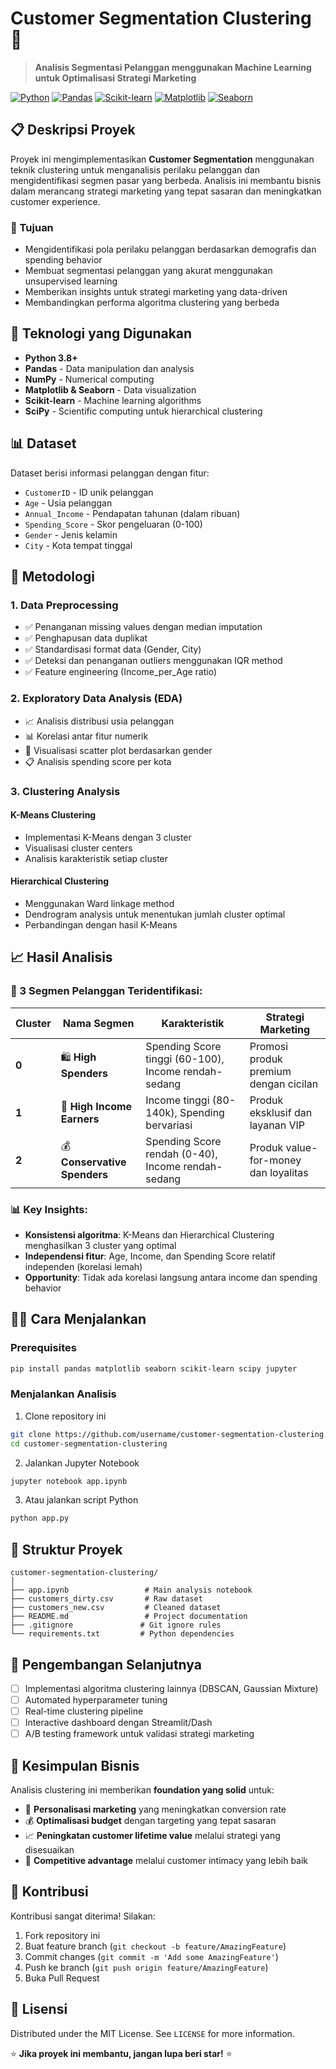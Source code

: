 # Customer Segmentation Clustering 🎯

> **Analisis Segmentasi Pelanggan menggunakan Machine Learning untuk Optimalisasi Strategi Marketing**

[![Python](https://img.shields.io/badge/Python-3.8+-blue.svg)](https://www.python.org/)
[![Pandas](https://img.shields.io/badge/Pandas-1.3+-green.svg)](https://pandas.pydata.org/)
[![Scikit-learn](https://img.shields.io/badge/Scikit--learn-1.0+-orange.svg)](https://scikit-learn.org/)
[![Matplotlib](https://img.shields.io/badge/Matplotlib-3.5+-red.svg)](https://matplotlib.org/)
[![Seaborn](https://img.shields.io/badge/Seaborn-0.11+-purple.svg)](https://seaborn.pydata.org/)

## 📋 Deskripsi Proyek

Proyek ini mengimplementasikan **Customer Segmentation** menggunakan teknik clustering untuk menganalisis perilaku pelanggan dan mengidentifikasi segmen pasar yang berbeda. Analisis ini membantu bisnis dalam merancang strategi marketing yang tepat sasaran dan meningkatkan customer experience.

### 🎯 Tujuan
- Mengidentifikasi pola perilaku pelanggan berdasarkan demografis dan spending behavior
- Membuat segmentasi pelanggan yang akurat menggunakan unsupervised learning
- Memberikan insights untuk strategi marketing yang data-driven
- Membandingkan performa algoritma clustering yang berbeda

## 🔧 Teknologi yang Digunakan

- **Python 3.8+**
- **Pandas** - Data manipulation dan analysis
- **NumPy** - Numerical computing
- **Matplotlib & Seaborn** - Data visualization
- **Scikit-learn** - Machine learning algorithms
- **SciPy** - Scientific computing untuk hierarchical clustering

## 📊 Dataset

Dataset berisi informasi pelanggan dengan fitur:
- `CustomerID` - ID unik pelanggan
- `Age` - Usia pelanggan
- `Annual_Income` - Pendapatan tahunan (dalam ribuan)
- `Spending_Score` - Skor pengeluaran (0-100)
- `Gender` - Jenis kelamin
- `City` - Kota tempat tinggal

## 🚀 Metodologi

### 1. **Data Preprocessing**
- ✅ Penanganan missing values dengan median imputation
- ✅ Penghapusan data duplikat
- ✅ Standardisasi format data (Gender, City)
- ✅ Deteksi dan penanganan outliers menggunakan IQR method
- ✅ Feature engineering (Income_per_Age ratio)

### 2. **Exploratory Data Analysis (EDA)**
- 📈 Analisis distribusi usia pelanggan
- 📊 Korelasi antar fitur numerik
- 🎨 Visualisasi scatter plot berdasarkan gender
- 📋 Analisis spending score per kota

### 3. **Clustering Analysis**

#### **K-Means Clustering**
- Implementasi K-Means dengan 3 cluster
- Visualisasi cluster centers
- Analisis karakteristik setiap cluster

#### **Hierarchical Clustering**
- Menggunakan Ward linkage method
- Dendrogram analysis untuk menentukan jumlah cluster optimal
- Perbandingan dengan hasil K-Means

## 📈 Hasil Analisis

### 🎯 3 Segmen Pelanggan Teridentifikasi:

| Cluster | Nama Segmen | Karakteristik | Strategi Marketing |
|---------|-------------|---------------|-------------------|
| **0** | 🛍️ **High Spenders** | Spending Score tinggi (60-100), Income rendah-sedang | Promosi produk premium dengan cicilan |
| **1** | 💎 **High Income Earners** | Income tinggi (80-140k), Spending bervariasi | Produk eksklusif dan layanan VIP |
| **2** | 💰 **Conservative Spenders** | Spending Score rendah (0-40), Income rendah-sedang | Produk value-for-money dan loyalitas |

### 📊 Key Insights:
- **Konsistensi algoritma**: K-Means dan Hierarchical Clustering menghasilkan 3 cluster yang optimal
- **Independensi fitur**: Age, Income, dan Spending Score relatif independen (korelasi lemah)
- **Opportunity**: Tidak ada korelasi langsung antara income dan spending behavior

## 🏃‍♂️ Cara Menjalankan

### Prerequisites
```bash
pip install pandas matplotlib seaborn scikit-learn scipy jupyter
```

### Menjalankan Analisis
1. Clone repository ini
```bash
git clone https://github.com/username/customer-segmentation-clustering.git
cd customer-segmentation-clustering
```

2. Jalankan Jupyter Notebook
```bash
jupyter notebook app.ipynb
```

3. Atau jalankan script Python
```bash
python app.py
```

## 📁 Struktur Proyek

```
customer-segmentation-clustering/
│
├── app.ipynb                 # Main analysis notebook
├── customers_dirty.csv       # Raw dataset
├── customers_new.csv         # Cleaned dataset
├── README.md                 # Project documentation
├── .gitignore               # Git ignore rules
└── requirements.txt         # Python dependencies
```

## 🔮 Pengembangan Selanjutnya

- [ ] Implementasi algoritma clustering lainnya (DBSCAN, Gaussian Mixture)
- [ ] Automated hyperparameter tuning
- [ ] Real-time clustering pipeline
- [ ] Interactive dashboard dengan Streamlit/Dash
- [ ] A/B testing framework untuk validasi strategi marketing

## 📝 Kesimpulan Bisnis

Analisis clustering ini memberikan **foundation yang solid** untuk:
- 🎯 **Personalisasi marketing** yang meningkatkan conversion rate
- 💰 **Optimalisasi budget** dengan targeting yang tepat sasaran
- 📈 **Peningkatan customer lifetime value** melalui strategi yang disesuaikan
- 🚀 **Competitive advantage** melalui customer intimacy yang lebih baik

## 👥 Kontribusi

Kontribusi sangat diterima! Silakan:
1. Fork repository ini
2. Buat feature branch (`git checkout -b feature/AmazingFeature`)
3. Commit changes (`git commit -m 'Add some AmazingFeature'`)
4. Push ke branch (`git push origin feature/AmazingFeature`)
5. Buka Pull Request

## 📄 Lisensi

Distributed under the MIT License. See `LICENSE` for more information.


⭐ **Jika proyek ini membantu, jangan lupa beri star!** ⭐
